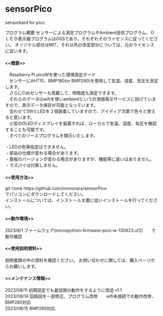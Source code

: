 # sensorPico
sensorbard for pico


プログラム概要
センサーによる測定プログラムやAmbient送信プログラム、ＯＬＥＤ表示器プログラムはOSSであり、それぞれそのライセンスに従ってください。
オリジナル部分はMIT、それ以外の改変部分については、元のライセンスに従います。
　

<h4><<概要>></h4>
　Raspberry Pi picoWを使った環境測定ボード<br>
　センサーにAHT10、BMP180(or BMP280)を使用して気温、湿度、気圧を測定します。<br>
　さらにCdsセンサーも搭載して、明暗度も測定できます。<br>
　それらのデータはwifiを使いambientという計測値表示サービスに投げていますので、表示データ保存が可能となっています。<br>
　合わせてSWとLEDを２個装着していますので、アイディア次第で色々と使えると思います。<br>
　小型のOLEDディスプレイを装着すれば、ローカルで気温、湿度、気圧を確認することも可能です。<br>
　すべてのソースプログラムを開示いたします。<br>
<br>
・LEDの色等指定はできません。<br>
・部品の仕様が変わる場合があります。 <br>
・基板のバージョンが変わる場合がありますが、機能等に違いはありません。<br>
・ラズパイは付属しません。<br>

<h4><<使用方法>></h4>
git clone https://github.com/momorara/sensorPico<br>
でパソコンにダウンロードしてください。<br>
インストールについては、インストール文書に従いインストールを行ってください。<br>

<h4><<動作環境>></h4>
2023/8/1 ファームウェア(micropython-firmware-pico-w-130623.uf2)　　で動作確認<br>
   
<h4><<使用説明資料>></h4>
説明書類の中の資料を確認ください。
お問い合わせに関しては、購入ページからお願いします。　

<h4><<メンテナンス情報>></h4>
2023/08/11  初期設定でも最低限の動作をするように改造 v1.1 <br>
2023/08/14  回路図を一部修正、プログラム改修　　wifi未接続での動作改修、BMP280対応<br>
2023/08/15  BMP280対応<br>
